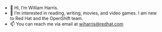 - 👋 Hi, I’m William Harris.
- 👀 I’m interested in reading, writing, movies, and video games.
I am new to Red Hat and the OpenShift team. 
- 📫 You can reach me via email at wiharris@redhat.com

<!---
Wiharris/Wiharris is a ✨ special ✨ repository because its `README.md` (this file) appears on your GitHub profile.
You can click the Preview link to take a look at your changes.
--->

